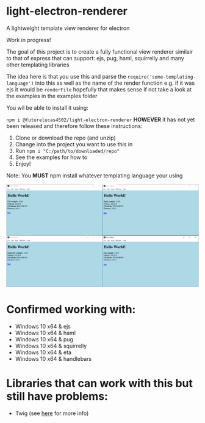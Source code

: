 # light-electron-renderer
A lightweight template view renderer for electron

Work in progress!

The goal of this project is to create a fully functional view renderer similair to that of express that can support: ejs, pug, haml, squirrelly and many other templating libraries

The idea here is that you use this and parse the `require('some-templating-language')` into this as well as the name of the render function e.g. if it was ejs it would be `renderFile` hopefully that makes sense if not take a look at the examples in the examples folder

You wil be able to install it using:

`npm i @futurelucas4502/light-electron-renderer`
**HOWEVER** it has not yet been released and therefore follow these instructions:

1. Clone or download the repo (and unzip)
2. Change into the project you want to use this in
3. Run `npm i "C:/path/to/downloaded/repo"`
4. See the examples for how to
5. Enjoy!

Note: You **MUST** npm install whatever templating language your using

![Examples image](https://raw.githubusercontent.com/futurelucas4502/light-electron-renderer/master/assets/screenshot.png)

# Confirmed working with:

* Windows 10 x64 & ejs
* Windows 10 x64 & haml
* Windows 10 x64 & pug
* Windows 10 x64 & squirrelly
* Windows 10 x64 & eta
* Windows 10 x64 & handlebars

# Libraries that can work with this but still have problems:
* Twig (see [here](https://github.com/futurelucas4502/light-electron-renderer/issues/3) for more info)
